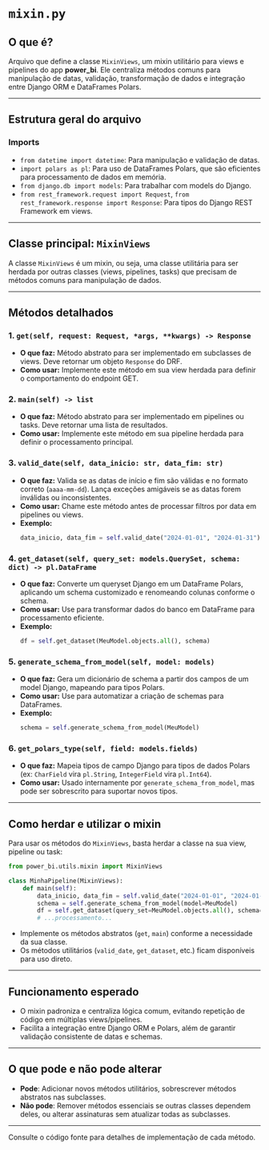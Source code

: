 # `mixin.py`

## O que é?

Arquivo que define a classe `MixinViews`, um mixin utilitário para views e pipelines do app **power_bi**. Ele centraliza métodos comuns para manipulação de datas, validação, transformação de dados e integração entre Django ORM e DataFrames Polars.

---

## Estrutura geral do arquivo

### Imports

- `from datetime import datetime`: Para manipulação e validação de datas.
- `import polars as pl`: Para uso de DataFrames Polars, que são eficientes para processamento de dados em memória.
- `from django.db import models`: Para trabalhar com models do Django.
- `from rest_framework.request import Request`, `from rest_framework.response import Response`: Para tipos do Django REST Framework em views.

---

## Classe principal: `MixinViews`

A classe `MixinViews` é um mixin, ou seja, uma classe utilitária para ser herdada por outras classes (views, pipelines, tasks) que precisam de métodos comuns para manipulação de dados.

---

## Métodos detalhados

### 1. `get(self, request: Request, *args, **kwargs) -> Response`
- **O que faz:** Método abstrato para ser implementado em subclasses de views. Deve retornar um objeto `Response` do DRF.
- **Como usar:** Implemente este método em sua view herdada para definir o comportamento do endpoint GET.

### 2. `main(self) -> list`
- **O que faz:** Método abstrato para ser implementado em pipelines ou tasks. Deve retornar uma lista de resultados.
- **Como usar:** Implemente este método em sua pipeline herdada para definir o processamento principal.

### 3. `valid_date(self, data_inicio: str, data_fim: str)`
- **O que faz:** Valida se as datas de início e fim são válidas e no formato correto (`aaaa-mm-dd`). Lança exceções amigáveis se as datas forem inválidas ou inconsistentes.
- **Como usar:** Chame este método antes de processar filtros por data em pipelines ou views.
- **Exemplo:**
  ```python
  data_inicio, data_fim = self.valid_date("2024-01-01", "2024-01-31")
  ```

### 4. `get_dataset(self, query_set: models.QuerySet, schema: dict) -> pl.DataFrame`
- **O que faz:** Converte um queryset Django em um DataFrame Polars, aplicando um schema customizado e renomeando colunas conforme o schema.
- **Como usar:** Use para transformar dados do banco em DataFrame para processamento eficiente.
- **Exemplo:**
  ```python
  df = self.get_dataset(MeuModel.objects.all(), schema)
  ```

### 5. `generate_schema_from_model(self, model: models)`
- **O que faz:** Gera um dicionário de schema a partir dos campos de um model Django, mapeando para tipos Polars.
- **Como usar:** Use para automatizar a criação de schemas para DataFrames.
- **Exemplo:**
  ```python
  schema = self.generate_schema_from_model(MeuModel)
  ```

### 6. `get_polars_type(self, field: models.fields)`
- **O que faz:** Mapeia tipos de campo Django para tipos de dados Polars (ex: `CharField` vira `pl.String`, `IntegerField` vira `pl.Int64`).
- **Como usar:** Usado internamente por `generate_schema_from_model`, mas pode ser sobrescrito para suportar novos tipos.

---

## Como herdar e utilizar o mixin

Para usar os métodos do `MixinViews`, basta herdar a classe na sua view, pipeline ou task:

```python
from power_bi.utils.mixin import MixinViews

class MinhaPipeline(MixinViews):
    def main(self):
        data_inicio, data_fim = self.valid_date("2024-01-01", "2024-01-31")
        schema = self.generate_schema_from_model(model=MeuModel)
        df = self.get_dataset(query_set=MeuModel.objects.all(), schema=schema)
        # ...processamento...
```

- Implemente os métodos abstratos (`get`, `main`) conforme a necessidade da sua classe.
- Os métodos utilitários (`valid_date`, `get_dataset`, etc.) ficam disponíveis para uso direto.

---

## Funcionamento esperado

- O mixin padroniza e centraliza lógica comum, evitando repetição de código em múltiplas views/pipelines.
- Facilita a integração entre Django ORM e Polars, além de garantir validação consistente de datas e schemas.

---

## O que pode e não pode alterar

- **Pode**: Adicionar novos métodos utilitários, sobrescrever métodos abstratos nas subclasses.
- **Não pode**: Remover métodos essenciais se outras classes dependem deles, ou alterar assinaturas sem atualizar todas as subclasses.

---

Consulte o código fonte para detalhes de implementação de cada método.